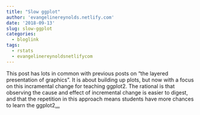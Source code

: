 ```yaml
---
title: "Slow ggplot"
author: 'evangelinereynolds.netlify.com'
date: '2018-09-13'
slug: slow-ggplot
categories:
  - bloglink
tags:
  - rstats
  - evangelinereynoldsnetlifycom
---
```


This post has lots in common with previous posts on “the layered presentation of graphics”. It is about building up plots, but now with a focus on this incramental change for teaching ggplot2. The rational is that observing the cause and effect of incremental change is easier to digest, and that the repetition in this approach means students have more chances to learn the ggplot2[... <i class="fas fa-external-link-alt"></i>](https://evangelinereynolds.netlify.com/post/slow-ggplot/)

